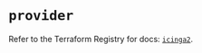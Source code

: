 # `provider`

Refer to the Terraform Registry for docs: [`icinga2`](https://registry.terraform.io/providers/icinga/icinga2/0.5.0/docs).
